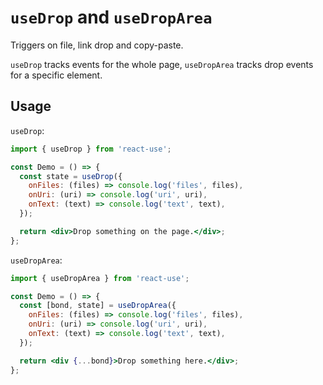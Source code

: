 # `useDrop` and `useDropArea`

Triggers on file, link drop and copy-paste.

`useDrop` tracks events for the whole page, `useDropArea` tracks drop events
for a specific element.

## Usage

`useDrop`:

```jsx
import { useDrop } from 'react-use';

const Demo = () => {
  const state = useDrop({
    onFiles: (files) => console.log('files', files),
    onUri: (uri) => console.log('uri', uri),
    onText: (text) => console.log('text', text),
  });

  return <div>Drop something on the page.</div>;
};
```

`useDropArea`:

```jsx
import { useDropArea } from 'react-use';

const Demo = () => {
  const [bond, state] = useDropArea({
    onFiles: (files) => console.log('files', files),
    onUri: (uri) => console.log('uri', uri),
    onText: (text) => console.log('text', text),
  });

  return <div {...bond}>Drop something here.</div>;
};
```
